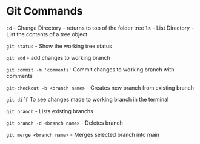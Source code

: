 # Git Commands

`cd` - Change Directory - returns to top of the folder tree 
`ls` - List Directory - List the contents of a tree object


`git-status` - Show the working tree status  

`git add` - add changes to working branch

`git commit -m 'comments'` Commit changes to working branch with comments 

`git-checkout -b <branch name>` - Creates new branch from existing branch  

`git diff` To see changes made to working branch in the terminal

`git branch` - Lists existing branchs

`git branch -d <branch name>` - Deletes branch

`git merge <branch name>` - Merges selected branch into main